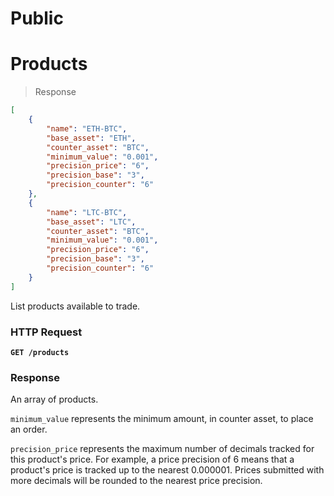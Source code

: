 <h1 id='REST-Public' class='section-subheader'>Public</h1>

# Products

> Response

```json
[
    {
        "name": "ETH-BTC",
        "base_asset": "ETH",
        "counter_asset": "BTC",
        "minimum_value": "0.001",
        "precision_price": "6",
        "precision_base": "3",
        "precision_counter": "6"
    },
    {
        "name": "LTC-BTC",
        "base_asset": "LTC",
        "counter_asset": "BTC",
        "minimum_value": "0.001",
        "precision_price": "6",
        "precision_base": "3",
        "precision_counter": "6"
    }
]
```

List products available to trade.

### HTTP Request

**`GET /products`**

### Response

An array of products.

`minimum_value` represents the minimum amount, in counter asset, to place an order.

`precision_price` represents the maximum number of decimals tracked for this product's price. For example, a price precision of 6 means that a product's price is tracked up to the nearest 0.000001. Prices submitted with more decimals will be rounded to the nearest price precision.